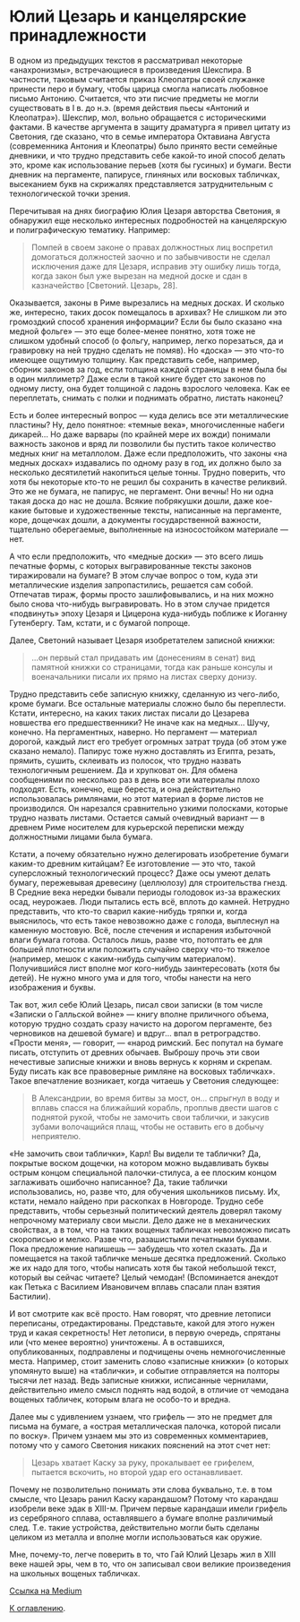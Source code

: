 # Юлий Цезарь и канцелярские принадлежности

В одном из предыдущих текстов я рассматривал некоторые «анахронизмы», встречающиеся в произведения Шекспира. В частности, таковым считается приказ Клеопатры своей служанке принести перо и бумагу, чтобы царица смогла написать любовное письмо Антонию. Считается, что эти писчие предметы не могли существовать в I в. до н.э. (время действия пьесы «Антоний и Клеопатра»). Шекспир, мол, вольно обращается с историческими фактами. В качестве аргумента в защиту драматурга я привел цитату из Светония, где сказано, что в семье императора Октавиана Августа (современника Антония и Клеопатры) было принято вести семейные дневники, и что трудно представить себе какой-то иной способ делать это, кроме как использование перьев (хотя бы гусиных) и бумаги. Вести дневник на пергаменте, папирусе, глиняных или восковых табличках, высеканием букв на скрижалях представляется затруднительным с технологической точки зрения.

Перечитывая на днях биографию Юлия Цезаря авторства Светония, я обнаружил еще несколько интересных подробностей на канцелярскую и полиграфическую тематику. Например:

> Помпей в своем законе о правах должностных лиц воспретил домогаться должностей заочно и по забывчивости не сделал исключения даже для Цезаря, исправив эту ошибку лишь тогда, когда закон был уже вырезан на медной доске и сдан в казначейство [Светоний. Цезарь, 28].

Оказывается, законы в Риме вырезались на медных досках. И сколько же, интересно, таких досок помещалось в архивах? Не слишком ли это громоздкий способ хранения информации? Если бы было сказано «на медной фольге» — это еще более-менее понятно, хотя тоже не слишком удобный способ (о фольгу, например, легко порезаться, да и гравировку на ней трудно сделать не помяв). Но «доска» — это что-то имеющее ощутимую толщину. Как представить себе, например, сборник законов за год, если толщина каждой страницы в нем была бы в один миллиметр? Даже если в такой книге будет сто законов по одному листу, она будет толщиной с ладонь взрослого человека. Как ее переплетать, снимать с полки и поднимать обратно, листать наконец?

Есть и более интересный вопрос — куда делись все эти металлические пластины? Ну, дело понятное: «темные века», многочисленные набеги дикарей… Но даже варвары (по крайней мере их вожди) понимали важность законов и вряд ли позволили бы пустить такое количество медных книг на металлолом. Даже если предположить, что законы «на медных досках» издавались по одному разу в год, их должно было за несколько десятилетий накопиться целые тонны. Трудно поверить, что хотя бы некоторые кто-то не решил бы сохранить в качестве реликвий. Это же не бумага, не папирус, не пергамент. Они вечны! Но ни одна такая доска до нас не дошла. Всякие побрякушки дошли, даже кое-какие бытовые и художественные тексты, написанные на пергаменте, коре, дощечках дошли, а документы государственной важности, тщательно оберегаемые, выполненные на износостойком материале — нет.

А что если предположить, что «медные доски» — это всего лишь печатные формы, с которых выгравированные тексты законов тиражировали на бумаге? В этом случае вопрос о том, куда эти металлические изделия запропастились, решается сам собой. Отпечатав тираж, формы просто зашлифовывались, и на них можно было снова что-нибудь выгравировать. Но в этом случае придется «подвинуть» эпоху Цезаря и Цицерона куда-нибудь поближе к Иоганну Гутенбергу. Там, кстати, и с бумагой попроще.

Далее, Светоний называет Цезаря изобретателем записной книжки:

> …он первый стал придавать им (донесениям в сенат) вид памятной книжки со страницами, тогда как раньше консулы и военачальники писали их прямо на листах сверху донизу.

Трудно представить себе записную книжку, сделанную из чего-либо, кроме бумаги. Все остальные материалы сложно было бы переплести. Кстати, интересно, на каких таких листах писали до Цезарева новшества его предшественники? Не иначе как на медных… Шучу, конечно. На пергаментных, наверно. Но пергамент — материал дорогой, каждый лист его требует огромных затрат труда (об этом уже сказано немало). Папирус тоже нужно доставлять из Египта, резать, прямить, сушить, склеивать из полосок, что трудно назвать технологичным решением. Да и хрупковат он. Для обмена сообщениями по несколько раз в день все эти материалы плохо подходят. Есть, конечно, еще береста, и она действительно использовалась римлянами, но этот материал в форме листов не производился. Он нарезался сравнительно узкими полосками, которые трудно назвать листами. Остается самый очевидный вариант — в древнем Риме носителем для курьерской переписки между должностными лицами была бумага.

Кстати, а почему обязательно нужно делегировать изобретение бумаги каким-то древним китайцам? Ее изготовление — это что, такой суперсложный технологический процесс? Даже осы умеют делать бумагу, пережевывая древесину (целлюлозу) для строительства гнезд. В Средние века нередки бывали периоды голодовок из-за вражеских осад, неурожаев. Люди пытались есть всё, вплоть до камней. Нетрудно представить, что кто-то сварил какие-нибудь тряпки и, когда выяснилось, что есть такое невозвожно даже с голода, выплеснул на каменную мостовую. Всё, после стечения и испарения избыточной влаги бумага готова. Осталось лишь, разве что, потоптать ее для большей плотности или положить случайно сверху что-то тяжелое (например, мешок с каким-нибудь сыпучим материалом). Получившийся лист вполне мог кого-нибудь заинтересовать (хотя бы детей). Не нужно много ума и для того, чтобы нанести на него изображения и буквы.

Так вот, жил себе Юлий Цезарь, писал свои записки (в том числе «Записки о Галльской войне» — книгу вполне приличного объема, которую трудно создать сразу начисто на дорогом пергаменте, без черновиков на дешевой бумаге) и вдруг… впал в ретроградство. «Прости меня», — говорит, — «народ римский. Бес попутал на бумаге писать, отступить от древних обычаев. Выброшу прочь эти свои нечестивые записные книжки и вновь вернусь к корням и скрепам. Буду писать как все правоверные римляне на восковых табличках». Такое впечатление возникает, когда читаешь у Светония следующее:

> В Александрии, во время битвы за мост, он… спрыгнул в воду и вплавь спасся на ближайший корабль, проплыв двести шагов с поднятой рукой, чтобы не замочить свои таблички, и закусив зубами волочащийся плащ, чтобы не оставить его в добычу неприятелю.

«Не замочить свои таблички», Карл! Вы видели те таблички? Да, покрытые воском дощечки, на котором можно выдавливать буквы острым концом специальной палочки-стилуса, а ее плоским концом заглаживать ошибочно написанное? Да, такие таблички использовались, но, разве что, для обучения школьников письму. Их, кстати, немало найдено при раскопках в Новгороде. Трудно себе представить, чтобы серьезный политический деятель доверял такому непрочному материалу свои мысли. Дело даже не в механических свойствах, а в том, что на таких вощеных табличках невозможно писать скорописью и мелко. Разве что, разашистыми печатными буквами. Пока предложение напишешь — забудешь что хотел сказать. Да и помещается на такой табличке меньше десятка предложений. Сколько же их надо для того, чтобы написать хотя бы такой небольшой текст, который вы сейчас читаете? Целый чемодан! (Вспоминается анекдот как Петька с Василием Ивановичем вплавь спасали план взятия Бастилии).

И вот смотрите как всё просто. Нам говорят, что древние летописи переписаны, отредактированы. Представьте, какой для этого нужен труд и какая секретность! Нет летописи, в первую очередь, спрятаны или (что менее вероятно) уничтожены. А в оставшихся, опубликованных, подправлены и подчищены очень немногочисленные места. Например, стоит заменить слово «записные книжки» (о которых упомянуто выше) на «таблички», и событие отправляется на полторы тысячи лет назад. Ведь записные книжки, исписанные чернилами, действительно имело смысл поднять над водой, в отличие от чемодана вощеных табличек, которым влага не особо-то и вредна.

Далее мы с удивлением узнаем, что грифель — это не предмет для письма на бумаге, а «острая металлическая палочка, которой писали по воску». Причем узнаем мы это из современных комментариев, потому что у самого Светония никаких пояснений на этот счет нет:

> Цезарь хватает Каску за руку, прокалывает ее грифелем, пытается вскочить, но второй удар его останавливает.

Почему не позволительно понимать эти слова буквально, т.е. в том смысле, что Цезарь ранил Каску карандашом? Потому что карандаш изобрели веке эдак в XIII-м. Причем первые карандаши имели грифель из серебряного сплава, оставлявшего а бумаге вполне различимый след. Т.е. такие устройства, действительно могли быть сделаны целиком из металла и вполне могли использоваться как оружие. 

Мне, почему-то, легче поверить в то, что Гай Юлий Цезарь жил в XIII веке нашей эры, чем в то, что он записывал свои великие произведения на школьных вощеных табличках.

[Ссылка на Medium](https://yababay.medium.com/%D1%8E%D0%BB%D0%B8%D0%B9-%D1%86%D0%B5%D0%B7%D0%B0%D1%80%D1%8C-%D0%B8-%D0%BA%D0%B0%D0%BD%D1%86%D0%B5%D0%BB%D1%8F%D1%80%D1%81%D0%BA%D0%B8%D0%B5-%D0%BF%D1%80%D0%B8%D0%BD%D0%B0%D0%B4%D0%BB%D0%B5%D0%B6%D0%BD%D0%BE%D1%81%D1%82%D0%B8-d4f2350d12b)

[К оглавлению](/#toc).
